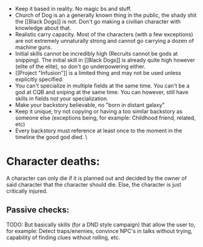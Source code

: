 - Keep it based in reality. No magic bs and stuff.
- Church of Dog is an a generally known thing in the public, the shady shit the [[Black Dogs]] is not. Don't go making a civilian character with knowledge about that.
- Realistic carry capacity. Most of the characters (with a few exceptions) are not extremely unnaturally strong and cannot go carrying a dozen of machine guns.
- Initial skills cannot be incredibly high (Recruits cannot be gods at snipping). The initial skill in [[Black Dogs]] is already quite high however (elite of the elite), so don't go underpowering either.
- [[Project "Infusion"]] is a limited thing and may not be used unless explicitly specified.
- You can't specialize in multiple fields at the same time. You can't be a god at CQB and sniping at the same time. You can however, still have skills in fields not your specialization.
- Make your backstory believable, no "born in distant galaxy"
- Keep it unique, try not copying or having a too similar backstory as someone else (exceptions being, for example: Childhood friend, related, etc)
- Every backstory must reference at least once to the moment in the timeline the good god died.
  \

# Character deaths:
A character can only die if it is planned out and decided by the owner of said character that the character should die. Else, the character is just critically injured.

## Passive checks:
TODO: But basically skills (for a DND style campaign) that allow the user to, for example: Detect traps/enemies, convince NPC's in talks without trying, capability of finding clues without rolling, etc.
